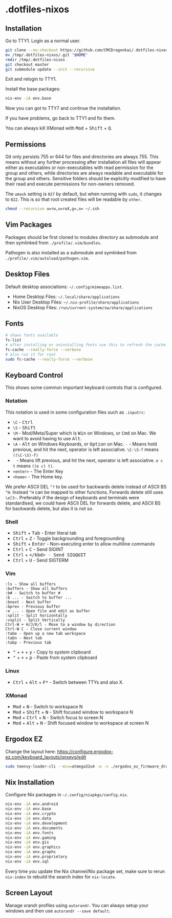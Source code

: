 # .dotfiles-nixos

## Installation

Go to TTY1. Login as a normal user.

```sh
git clone --no-checkout https://github.com/CMCDragonkai/.dotfiles-nixos /tmp/.dotfiles-nixos
mv /tmp/.dotfiles-nixos/.git "$HOME"
rmdir /tmp/.dotfiles-nixos
git checkout master
git submodule update --init --recursive
```

Exit and relogin to TTY1.

Install the base packages:

```sh
nix-env -iA env.base
```

Now you can got to TTY7 and continue the installation.

If you have problems, go back to TTY1 and fix them.

You can always kill XMonad with <kbd>Mod</kbd> + <kbd>Shift</kbd> + <kbd>Q</kbd>.

## Permissions

Git only persists 755 or 644 for files and directories are always 755. This means without any further processing after installation all files will appear either as executables or non-executables with read permission for the group and others, while directories are always readable and executable for the group and others. Sensitive folders should be explicitly modified to have their read and execute permissions for non-owners removed.

The `umask` setting is `027` by default, but when running with `sudo`, it changes to `022`. This is so that root created files will be readable by `other`.

```sh
chmod --recursive u=rw,u=rwX,g=,o= ~/.ssh
```

## Vim Packages

Packages should be first cloned to modules directory as submodule and then symlinked from `./profile/.vim/bundles`.

Pathogen is also installed as a submodule and symlinked from `./profile/.vim/autoload/pathogen.vim`.

## Desktop Files

Default desktop associations: `~/.config/mimeapps.list`.

* Home Desktop Files: `~/.local/share/applications`
* Nix User Desktop Files: `~/.nix-profile/share/applications`
* NixOS Desktop Files: `/run/current-system/sw/share/applications`

## Fonts

```sh
# shows fonts available
fc-list
# after installing or uninstalling fonts use this to refresh the cache
fc-cache --really-force --verbose
# also run it for root
sudo fc-cache --really-force --verbose
```

## Keyboard Control

This shows some common important keyboard controls that is configured.

### Notation

This notation is used in some configuration files such as `.inputrc`:

* `\C` - <kbd>Ctrl</kbd>
* `\S` - <kbd>Shift</kbd>
* `\M` - Mod/Meta/Super which is <kbd>Win</kbd> on Windows, or <kbd>Cmd</kbd> on Mac. We want to avoid having to use <kbd>Alt</kbd>.
* `\A` - <kbd>Alt</kbd> on Windows Keyboards, or <kbd>Option</kbd> on Mac.
 `-` - Means hold previous, and hit the next, operator is left associative. `\C-\S-f` means `((\C-\S)-f)`
* ` ` - Means lift previous, and hit the next, operator is left associative. `e c t` means `((e c) t)`.
* `<enter>` - The Enter Key
* `<home>` - The Home key.

We prefer ASCII DEL `^?` to be used for backwards delete instead of ASCII BS `^H`. Instead `^H` can be mapped to other functions. Forwards delete still uses `\e[3~`. Preferably if the design of keyboards and terminals were standardised, we could have ASCII DEL for forwards delete, and ASCII BS for backwards delete, but alas it is not so.

### Shell

* <kbd>Shift</kbd> + <kbd>Tab</kbd> - Enter literal tab
* <kbd>Ctrl</kbd> + <kbd>Z</kbd> - Toggle backgrounding and foregrounding
* <kbd>Shift</kbd> + <kbd>Enter</kbd> - Non-executing enter to allow multiline commands
* <kbd>Ctrl</kbd> + <kbd>C</kbd> - Send SIGINT
* <kbd>Ctrl</kbd> + <kbd>\</kbd> - Send SIGQUIT
* <kbd>Ctrl</kbd> + <kbd>U</kbd> - Send SIGTERM

### Vim

```
:ls - Show all buffers
:buffers - Show all buffers
:b# - Switch to buffer #
:b ... - Switch to buffer ...
:bnext - Next buffer
:bprev - Previous buffer
:e ... - Open file and edit as buffer
:split - Split horizontally
:vsplit - Split Vertically
Ctrl-W + H/J/K/l - Move to a window by direction
Ctrl-W C - Close current window
:tabe - Open up a new tab workspace
:tabn - Next tab
:tabp - Previous tab
```

* <kbd>"</kbd> + <kbd>+</kbd> + <kbd>y</kbd> - Copy to system clipboard
* <kbd>"</kbd> + <kbd>+</kbd> + <kbd>p</kbd> - Paste from system clipboard

### Linux

* <kbd>Ctrl</kbd> + <kbd>Alt</kbd> + <kbd>F*</kbd> - Switch between TTYs and also X.

### XMonad

* <kbd>Mod</kbd> + <kbd>N</kbd> - Switch to workspace N
* <kbd>Mod</kbd> + <kbd>Shift</kbd> + <kbd>N</kbd> - Shift focused window to workspace N
* <kbd>Mod</kbd> + <kbd>Ctrl</kbd> + <kbd>N</kbd> - Switch focus to screen N
* <kbd>Mod</kbd> + <kbd>Alt</kbd> + <kbd>N</kbd> - Shift focused window to workspace at screen N

## Ergodox EZ

Change the layout here: https://configure.ergodox-ez.com/keyboard_layouts/qnxevg/edit

```sh
sudo teensy-loader-cli --mcu=atmega32u4 -w -v ./ergodox_ez_firmware_dragonflare_qnxevg.hex
```

## Nix Installation

Configure Nix packages in `~/.config/nixpkgs/config.nix`.

```sh
nix-env -iA env.android
nix-env -iA env.base
nix-env -iA env.crypto
nix-env -iA env.data
nix-env -iA env.development
nix-env -iA env.documents
nix-env -iA env.fonts
nix-env -iA env.gaming
nix-env -iA env.gis
nix-env -iA env.graphics
nix-env -iA env.graphs
nix-env -iA env.proprietary
nix-env -iA env.sql
```

Every time you update the Nix channel/Nix package set, make sure to rerun `nix-index` to rebuild the search index for `nix-locate`.

## Screen Layout

Manage xrandr profiles using `autorandr`. You can always setup your windows and then use `autorandr --save default`.
